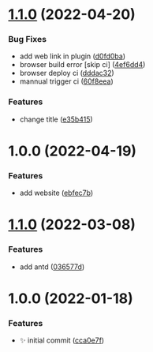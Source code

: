# [1.1.0](https://github.com/haydenull/logseq-plugin-file-manager/compare/v1.0.0...v1.1.0) (2022-04-20)


### Bug Fixes

* add web link in plugin ([d0fd0ba](https://github.com/haydenull/logseq-plugin-file-manager/commit/d0fd0bacc9fe69aa1c63cb4b8c74f0d8a6aaeb6e))
* browser build error [skip ci] ([4ef6dd4](https://github.com/haydenull/logseq-plugin-file-manager/commit/4ef6dd4fc454c66fd408504077018e019a7d25d2))
* browser deploy ci ([dddac32](https://github.com/haydenull/logseq-plugin-file-manager/commit/dddac32ede5fecb76a7da952ff6cc21217c938d8))
* mannual trigger ci ([60f8eea](https://github.com/haydenull/logseq-plugin-file-manager/commit/60f8eea5194fefdfc44bfd8e251a00213fd3dfa5))


### Features

* change title ([e35b415](https://github.com/haydenull/logseq-plugin-file-manager/commit/e35b415c438fcfedd990bee25dadeb941498bf36))

# 1.0.0 (2022-04-19)


### Features

* add website ([ebfec7b](https://github.com/haydenull/logseq-plugin-file-manager/commit/ebfec7b3992941e9f03ee6de255c36168bfa2347))

# [1.1.0](https://github.com/haydenull/logseq-plugin-file-manager/compare/v1.0.0...v1.1.0) (2022-03-08)


### Features

* add antd ([036577d](https://github.com/haydenull/logseq-plugin-file-manager/commit/036577dc529db4e4a5964c287a55d112bae654bc))

# 1.0.0 (2022-01-18)


### Features

* ✨ initial commit ([cca0e7f](https://github.com/haydenull/logseq-plugin-file-manager/commit/cca0e7fcba33830eaf534fd9ca6b867b57147de4))
